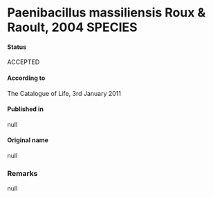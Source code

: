 # Paenibacillus massiliensis Roux & Raoult, 2004 SPECIES

#### Status
ACCEPTED

#### According to
The Catalogue of Life, 3rd January 2011

#### Published in
null

#### Original name
null

### Remarks
null